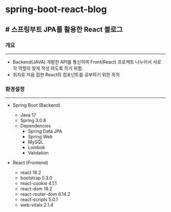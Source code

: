 # spring-boot-react-blog

## # 스프링부트 JPA를 활용한 React 블로그

### 개요

---

- Backend(JAVA) 개발한 API를 통신하여 Front(React) 프로젝트 나누어서 서로 각 역할의 맞게 작성 하도록 하기 위함.
- 취지로 처음 접한 React의 컴포넌트를 공부하기 위한 목적

### 환경설정

--------------------
- Spring Boot (Backend)
  - Java 17
  - Spring 3.0.8
  - Dependencies
    - Spring Data JPA
    - Spring Web
    - MySQL
    - Lombok
    - Validation

- React (Frontend)
  - react 18.2
  - bootstrap 5.3.0
  - react-cookie 4.1.1
  - react-dom 18.2
  - react-router-dom 6.14.2
  - react-scripts 5.0.1
  - web-vitals 2.1.4

